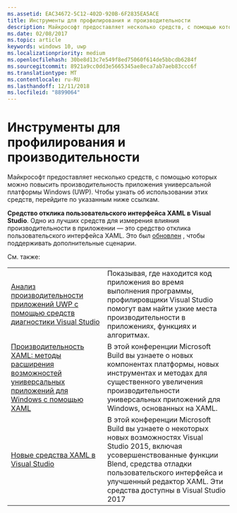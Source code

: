 ```yaml
---
ms.assetid: EAC34672-5C12-402D-920B-6F2835EA5ACE
title: Инструменты для профилирования и производительности
description: Майкрософт предоставляет несколько средств, с помощью которых можно повысить производительность приложения универсальной платформы Windows (UWP).
ms.date: 02/08/2017
ms.topic: article
keywords: windows 10, uwp
ms.localizationpriority: medium
ms.openlocfilehash: 30be8d13c7e549f8ed75060f614de5bbcdb6284f
ms.sourcegitcommit: 8921a9cc0dd3e5665345ae8eca7ab7aeb83ccc6f
ms.translationtype: MT
ms.contentlocale: ru-RU
ms.lasthandoff: 12/11/2018
ms.locfileid: "8899064"
---
```

# <a name="tools-for-profiling-and-performance"></a>Инструменты для профилирования и производительности


Майкрософт предоставляет несколько средств, с помощью которых можно повысить производительность приложения универсальной платформы Windows (UWP). Чтобы узнать об использовании этих средств, перейдите по указанным ниже ссылкам.

**Средство отклика пользовательского интерфейса XAML в Visual Studio**. Одно из лучших средств для измерения влияния производительности в приложении — это средство отклика пользовательского интерфейса XAML. Это был [обновлен](http://blogs.msdn.com/b/wpf/archive/2015/01/14/new-ui-performance-analysis-tool-for-wpf-applications.aspx) , чтобы поддерживать дополнительные сценарии.

См. также:

|           |             |
|-----------|-------------|
| [Анализ производительности приложений UWP с помощью средств диагностики Visual Studio](https://msdn.microsoft.com/library/windows/apps/xaml/hh696636.aspx) | Показывая, где находится код приложения во время выполнения программы, профилировщики Visual Studio помогут вам найти узкие места производительности в приложениях, функциях и алгоритмах. |
| [Производительность XAML: методы расширения возможностей универсальных приложений для Windows с помощью XAML](https://channel9.msdn.com/Events/Build/2015/3-698) | В этой конференции Microsoft Build вы узнаете о новых компонентах платформы, новых инструментах и методах для существенного увеличения производительности универсальных приложений для Windows, основанных на XAML. |
| [Новые средства XAML в Visual Studio](https://channel9.msdn.com/Events/Build/2015/2-697) | В этой конференции Microsoft Build вы узнаете о некоторых новых возможностях Visual Studio 2015, включая усовершенствованные функции Blend, средства отладки пользовательского интерфейса и улучшенный редактор XAML. Эти средства доступны в Visual Studio 2017 |
